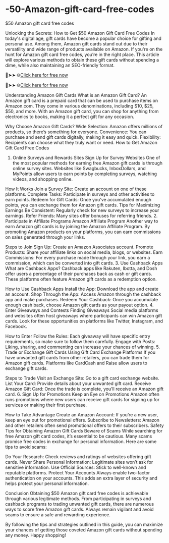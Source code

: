 # -50-Amazon-gift-card-free-codes
$50 Amazon gift card free codes

Unlocking the Secrets: How to Get $50 Amazon Gift Card Free Codes
In today's digital age, gift cards have become a popular choice for gifting and personal use. Among them, Amazon gift cards stand out due to their versatility and wide range of products available on Amazon. If you're on the hunt for Amazon gift card free codes, you’re in the right place. This article will explore various methods to obtain these gift cards without spending a dime, while also maintaining an SEO-friendly format.


🔴➤➤ 🌐[Click here for free now](https://tinyurl.com/4czpdzvp)

🔴➤➤ 🌐[Click here for free now](https://tinyurl.com/4czpdzvp)


Understanding Amazon Gift Cards
What is an Amazon Gift Card?
An Amazon gift card is a prepaid card that can be used to purchase items on Amazon.com. They come in various denominations, including $10, $25, $50, and more. With an Amazon gift card, you can shop for anything from electronics to books, making it a perfect gift for any occasion.

Why Choose Amazon Gift Cards?
Wide Selection: Amazon offers millions of products, so there’s something for everyone.
Convenience: You can purchase and send gift cards digitally, making it easy and quick.
Flexibility: Recipients can choose what they truly want or need.
How to Get Amazon Gift Card Free Codes
1. Online Surveys and Rewards Sites
Sign Up for Survey Websites
One of the most popular methods for earning free Amazon gift cards is through online survey sites. Websites like Swagbucks, InboxDollars, and MyPoints allow users to earn points by completing surveys, watching videos, and shopping online.

How It Works
Join a Survey Site: Create an account on one of these platforms.
Complete Tasks: Participate in surveys and other activities to earn points.
Redeem for Gift Cards: Once you've accumulated enough points, you can exchange them for Amazon gift cards.
Tips for Maximizing Earnings
Be Consistent: Regularly check for new surveys to increase your earnings.
Refer Friends: Many sites offer bonuses for referring friends.
2. Participate in Affiliate Programs
Amazon Affiliate Program
Another way to earn Amazon gift cards is by joining the Amazon Affiliate Program. By promoting Amazon products on your platforms, you can earn commissions on sales generated through your links.

Steps to Join
Sign Up: Create an Amazon Associates account.
Promote Products: Share your affiliate links on social media, blogs, or websites.
Earn Commissions: For every purchase made through your link, you earn a commission, which can be converted into gift cards.
3. Use Cashback Apps
What are Cashback Apps?
Cashback apps like Rakuten, Ibotta, and Dosh offer users a percentage of their purchases back as cash or gift cards. These platforms often feature Amazon gift cards as a redemption option.

How to Use Cashback Apps
Install the App: Download the app and create an account.
Shop Through the App: Access Amazon through the cashback app and make purchases.
Redeem Your Cashback: Once you accumulate enough cash back, choose Amazon gift cards as your payout option.
4. Enter Giveaways and Contests
Finding Giveaways
Social media platforms and websites often host giveaways where participants can win Amazon gift cards. Look for these opportunities on platforms like Twitter, Instagram, and Facebook.

How to Enter
Follow the Rules: Each giveaway will have specific entry requirements, so make sure to follow them carefully.
Engage with Posts: Liking, sharing, and commenting can increase your chances of winning.
5. Trade or Exchange Gift Cards
Using Gift Card Exchange Platforms
If you have unwanted gift cards from other retailers, you can trade them for Amazon gift cards. Platforms like CardCash and Raise allow users to exchange gift cards.

Steps to Trade
Visit an Exchange Site: Go to a gift card exchange website.
List Your Card: Provide details about your unwanted gift card.
Receive Amazon Gift Card: Once the trade is complete, you’ll receive an Amazon gift card.
6. Sign Up for Promotions
Keep an Eye on Promotions
Amazon often runs promotions where new users can receive gift cards for signing up for services or making their first purchase.

How to Take Advantage
Create an Amazon Account: If you’re a new user, keep an eye out for promotional offers.
Subscribe to Newsletters: Amazon and other retailers often send promotional offers to their subscribers.
Safety Tips for Obtaining Amazon Gift Cards
Beware of Scams
While searching for free Amazon gift card codes, it’s essential to be cautious. Many scams promise free codes in exchange for personal information. Here are some tips to avoid scams:

Do Your Research: Check reviews and ratings of websites offering gift cards.
Never Share Personal Information: Legitimate sites won’t ask for sensitive information.
Use Official Sources: Stick to well-known and reputable platforms.
Protect Your Accounts
Always enable two-factor authentication on your accounts. This adds an extra layer of security and helps protect your personal information.

Conclusion
Obtaining $50 Amazon gift card free codes is achievable through various legitimate methods. From participating in surveys and cashback programs to trading unwanted gift cards, there are numerous ways to score free Amazon gift cards. Always remain vigilant and avoid scams to ensure a safe and rewarding experience.

By following the tips and strategies outlined in this guide, you can maximize your chances of getting those coveted Amazon gift cards without spending any money. Happy shopping!
